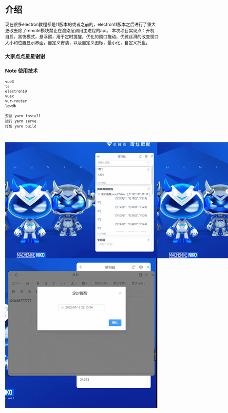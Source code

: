 # 介绍
现在很多electron教程都是11版本的或者之前的，electron11版本之后进行了重大更改去除了remote模块禁止在渲染层调用主进程的api。
本次项目实现点：开机自启，黑夜模式，悬浮窗，用于定时提醒，优化的窗口拖动，优雅丝滑的改变窗口大小和位置显示界面，自定义安装，以及自定义图标，最小化，自定义托盘。

### 大家点点星星谢谢

### Note 使用技术

```
vue3
ts
electron19
vuex
vur-router
lowdb

安装 yarn install
运行 yarn serve
打包 yarn build
```

<br>
</p>

<div style="display:flex">
<img style="width:500px;" src="https://github.com/MoNaiZi/Note/blob/master/public/img/left_main.gif"/>
<img style="width:500px;" src="https://github.com/MoNaiZi/Note/blob/master/public/img/黑夜模式.gif"/>
</div>
<div style="display:flex">
<img style="width:500px;" src="https://github.com/MoNaiZi/Note/blob/master/public/img/定时提醒功能.gif"/>

</div>

